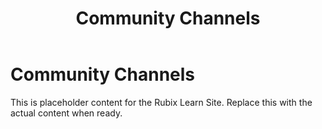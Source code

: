﻿---
title: Community Channels
sidebar_label: Community Channels
---

<!-- File: docs/community-governance/community-channels.md -->
# Community Channels

This is placeholder content for the Rubix Learn Site. Replace this with the actual content when ready.
